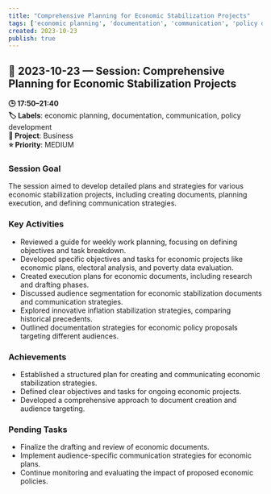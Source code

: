 ```yaml
---
title: "Comprehensive Planning for Economic Stabilization Projects"
tags: ['economic planning', 'documentation', 'communication', 'policy development']
created: 2023-10-23
publish: true
---
```


## 📅 2023-10-23 — Session: Comprehensive Planning for Economic Stabilization Projects

**🕒 17:50–21:40**  
**🏷️ Labels**: economic planning, documentation, communication, policy development  
**📂 Project**: Business  
**⭐ Priority**: MEDIUM  


### Session Goal
The session aimed to develop detailed plans and strategies for various economic stabilization projects, including creating documents, planning execution, and defining communication strategies.

### Key Activities
- Reviewed a guide for weekly work planning, focusing on defining objectives and task breakdown.
- Developed specific objectives and tasks for economic projects like economic plans, electoral analysis, and poverty data evaluation.
- Created execution plans for economic documents, including research and drafting phases.
- Discussed audience segmentation for economic stabilization documents and communication strategies.
- Explored innovative inflation stabilization strategies, comparing historical precedents.
- Outlined documentation strategies for economic policy proposals targeting different audiences.

### Achievements
- Established a structured plan for creating and communicating economic stabilization strategies.
- Defined clear objectives and tasks for ongoing economic projects.
- Developed a comprehensive approach to document creation and audience targeting.

### Pending Tasks
- Finalize the drafting and review of economic documents.
- Implement audience-specific communication strategies for economic plans.
- Continue monitoring and evaluating the impact of proposed economic policies.
